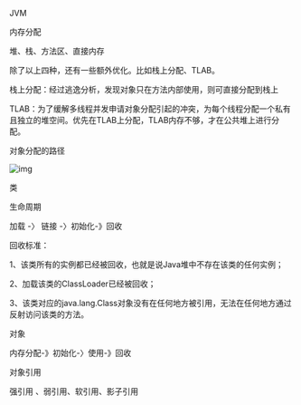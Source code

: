 JVM

内存分配

堆、栈、方法区、直接内存

除了以上四种，还有一些额外优化。比如栈上分配、TLAB。

栈上分配：经过逃逸分析，发现对象只在方法内部使用，则可直接分配到栈上

TLAB：为了缓解多线程并发申请对象分配引起的冲突，为每个线程分配一个私有且独立的堆空间。优先在TLAB上分配，TLAB内存不够，才在公共堆上进行分配。

对象分配的路径

![img](https://upload-images.jianshu.io/upload_images/5362354-0649cf8c2423d71f.png)



类

生命周期

加载 -〉 链接 -〉初始化-》回收

回收标准：

1、该类所有的实例都已经被回收，也就是说Java堆中不存在该类的任何实例；

2、加载该类的ClassLoader已经被回收；

3、该类对应的java.lang.Class对象没有在任何地方被引用，无法在任何地方通过反射访问该类的方法。



对象

内存分配-》初始化-〉使用-》回收









对象引用

强引用 、弱引用、软引用、影子引用





























